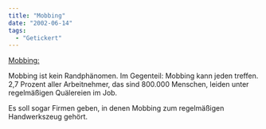 ```yaml
---
title: "Mobbing"
date: "2002-06-14"
tags:
  - "Getickert"
---
```


[Mobbing:](http://www.spiegel.de/panorama/0,1518,200560,00.html)

Mobbing ist kein Randphänomen. Im Gegenteil: Mobbing kann jeden treffen. 2,7 Prozent aller Arbeitnehmer, das sind 800.000 Menschen, leiden unter regelmäßigen Quälereien im Job.

Es soll sogar Firmen geben, in denen Mobbing zum regelmäßigen Handwerkszeug gehört.
